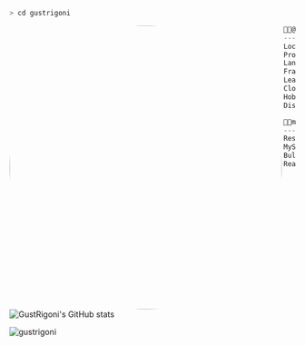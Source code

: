```zsh
> cd gustrigoni
```

<img align="left" style="border-radius:50%" src="https://media4.giphy.com/media/l3ZrVw8NkxIly/giphy.gif?cid=790b76119674f0cb40f33f9fe06796bbcd15202afe2b77f3&rid=giphy.gif&ct=g" height="500" width="480" />

```csharp
🤳🏼@gustrigoni
-------------------------
Location: Tubarão/SC (Brazil)
Pronouns: He/him
Languages: JavaScript, ActionScript, PHP
Frameworks: React, RNative, Node.js
Learning: No-SQL, Microservices, 
Cloud, Keycloak, RabbitMQ
Hobbies: Cooking and gaming
Discord: Faciem#9374
```

```csharp
👨‍💻my experiences with coding
-------------------------
Rest API, Express, MariaDB, Postgres, 
MySQL, NestJS, Prisma.io, TypeORM,
Bull Queues, I18n, SCSS, Flex-box,
ReactJS, React Native, and much more...
```

![GustRigoni's GitHub stats](https://github-readme-stats.vercel.app/api?username=gustrigoni&show_icons=true&theme=radical&hide=stars,prs,issues&hide_title=true&hide_rank=true&include_all_commits=true&count_private=true&bg_color=161b22&text_color=d2a8ff&hide_border=true)
</div>

<p align="left"> <img src="https://komarev.com/ghpvc/?username=gustrigoni&label=Profile%20views&color=0e75b6&style=flat" alt="gustrigoni" /> </p>

